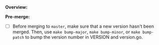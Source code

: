 **Overview:**

**Pre-merge:**
- [ ] Before merging to `master`, make sure that a new version hasn't been
  merged. Then, use `make bump-major`, `make bump-minor`, or `make bump-patch`
  to bump the version number in VERSION and version.go.
